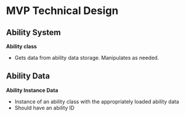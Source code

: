 # MVP Technical Design

## Ability System

**Ability class**
- Gets data from ability data storage. Manipulates as needed. 

**Ability Data**
- 

**Ability Instance Data**
- Instance of an ability class with the appropriately loaded ability data
- Should have an ability ID
